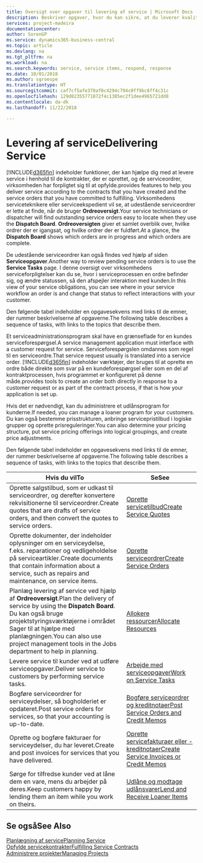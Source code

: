 ```yaml
---
title: Oversigt over opgaver til levering af service | Microsoft Docs
description: Beskriver opgaver, hvor du kan sikre, at du leverer kvalitetsservice og leverer op til aftaler med kunderne.
services: project-madeira
documentationcenter: 
author: SorenGP
ms.service: dynamics365-business-central
ms.topic: article
ms.devlang: na
ms.tgt_pltfrm: na
ms.workload: na
ms.search.keywords: service, service items, respond, response
ms.date: 10/01/2018
ms.author: sgroespe
ms.translationtype: HT
ms.sourcegitcommit: caf7cf5afe370af0c4294c794c0ff9bc8ff4c31c
ms.openlocfilehash: 129d82355771872f4c1385ec2f1dee4965721dd8
ms.contentlocale: da-dk
ms.lasthandoff: 11/22/2018

---
```

# <a name="delivering-service"></a><span data-ttu-id="b21d7-103">Levering af service</span><span class="sxs-lookup"><span data-stu-id="b21d7-103">Delivering Service</span></span>
[!INCLUDE[d365fin](includes/d365fin_md.md)] <span data-ttu-id="b21d7-104">indeholder funktioner, der kan hjælpe dig med at levere service i henhold til de kontrakter, der er oprettet, og de serviceordrer, virksomheden har forpligtet sig til at opfylde.</span><span class="sxs-lookup"><span data-stu-id="b21d7-104">provides features to help you deliver service according to the contracts that you have created and the service orders that you have committed to fulfilling.</span></span> <span data-ttu-id="b21d7-105">Virksomhedens serviceteknikere eller serviceekspedient vil se, at udestående serviceordrer er lette at finde, når de bruger **Ordreoversigt**.</span><span class="sxs-lookup"><span data-stu-id="b21d7-105">Your service technicians or dispatcher will find outstanding service orders easy to locate when they use the **Dispatch Board**.</span></span> <span data-ttu-id="b21d7-106">**Ordreoversigten** giver et samlet overblik over, hvilke ordrer der er igangsat, og hvilke ordrer der er fuldført.</span><span class="sxs-lookup"><span data-stu-id="b21d7-106">At a glance, the **Dispatch Board** shows which orders are in progress and which orders are complete.</span></span>  
  
<span data-ttu-id="b21d7-107">De udestående serviceordrer kan også findes ved hjælp af siden **Serviceopgaver**.</span><span class="sxs-lookup"><span data-stu-id="b21d7-107">Another way to review pending service orders is to use the **Service Tasks** page.</span></span> <span data-ttu-id="b21d7-108">I denne oversigt over virksomhedens serviceforpligtelser kan du se, hvor i serviceprocessen en ordre befinder sig, og ændre statussen, så den afspejler interaktion med kunden.</span><span class="sxs-lookup"><span data-stu-id="b21d7-108">In this view of your service obligations, you can see where in your service workflow an order is and change that status to reflect interactions with your customer.</span></span>  
  
<span data-ttu-id="b21d7-109">Den følgende tabel indeholder en opgavesekvens med links til de emner, der rummer beskrivelserne af opgaverne.</span><span class="sxs-lookup"><span data-stu-id="b21d7-109">The following table describes a sequence of tasks, with links to the topics that describe them.</span></span>   

<span data-ttu-id="b21d7-110">Et serviceadministrationsprogram skal have en grænseflade for en kundes serviceforespørgsel.</span><span class="sxs-lookup"><span data-stu-id="b21d7-110">A service management application must interface with a customer request for service.</span></span> <span data-ttu-id="b21d7-111">Serviceforespørgslen omdannes som regel til en serviceordre.</span><span class="sxs-lookup"><span data-stu-id="b21d7-111">That service request usually is translated into a service order.</span></span> [!INCLUDE[d365fin](includes/d365fin_md.md)] <span data-ttu-id="b21d7-112">indeholder værktøjer, der bruges til at oprette en ordre både direkte som svar på en kundeforespørgsel eller som en del af kontraktprocessen, hvis programmet er konfigureret på denne måde.</span><span class="sxs-lookup"><span data-stu-id="b21d7-112">provides tools to create an order both directly in response to a customer request or as part of the contract process, if that is how your application is set up.</span></span>  
  
<span data-ttu-id="b21d7-113">Hvis det er nødvendigt, kan du administrere et udlånsprogram for kunderne.</span><span class="sxs-lookup"><span data-stu-id="b21d7-113">If needed, you can manage a loaner program for your customers.</span></span> <span data-ttu-id="b21d7-114">Du kan også bestemme prisstrukturen, anbringe servicepristilbud i logiske grupper og oprette prisreguleringer.</span><span class="sxs-lookup"><span data-stu-id="b21d7-114">You can also determine your pricing structure, put service pricing offerings into logical groupings, and create price adjustments.</span></span>  
  
<span data-ttu-id="b21d7-115">Den følgende tabel indeholder en opgavesekvens med links til de emner, der rummer beskrivelserne af opgaverne.</span><span class="sxs-lookup"><span data-stu-id="b21d7-115">The following table describes a sequence of tasks, with links to the topics that describe them.</span></span>   
  
|<span data-ttu-id="b21d7-116">**Hvis du vil**</span><span class="sxs-lookup"><span data-stu-id="b21d7-116">**To**</span></span>|<span data-ttu-id="b21d7-117">**Se**</span><span class="sxs-lookup"><span data-stu-id="b21d7-117">**See**</span></span>|  
|------------|-------------|  
|<span data-ttu-id="b21d7-118">Oprette salgstilbud, som er udkast til serviceordrer, og derefter konvertere rekvisitionerne til serviceordrer.</span><span class="sxs-lookup"><span data-stu-id="b21d7-118">Create quotes that are drafts of service orders, and then convert the quotes to service orders.</span></span>|[<span data-ttu-id="b21d7-119">Oprette servicetilbud</span><span class="sxs-lookup"><span data-stu-id="b21d7-119">Create Service Quotes</span></span>](service-how-to-create-service-quotes.md)|
|<span data-ttu-id="b21d7-120">Oprette dokumenter, der indeholder oplysninger om en serviceydelse, f.eks. reparationer og vedligeholdelse på serviceartikler.</span><span class="sxs-lookup"><span data-stu-id="b21d7-120">Create documents that contain information about a service, such as repairs and maintenance, on service items.</span></span>|[<span data-ttu-id="b21d7-121">Oprette serviceordrer</span><span class="sxs-lookup"><span data-stu-id="b21d7-121">Create Service Orders</span></span>](service-how-to-create-service-orders.md)|
|<span data-ttu-id="b21d7-122">Planlæg levering af service ved hjælp af **Ordreoversigt**.</span><span class="sxs-lookup"><span data-stu-id="b21d7-122">Plan the delivery of service by using the **Dispatch Board**.</span></span> <span data-ttu-id="b21d7-123">Du kan også bruge projektstyringsværktøjerne i området Sager til at hjælpe med planlægningen.</span><span class="sxs-lookup"><span data-stu-id="b21d7-123">You can also use project management tools in the Jobs department to help in planning.</span></span>|[<span data-ttu-id="b21d7-124">Allokere ressourcer</span><span class="sxs-lookup"><span data-stu-id="b21d7-124">Allocate Resources</span></span>](service-how-to-allocate-resources.md)|  
|<span data-ttu-id="b21d7-125">Levere service til kunder ved at udføre serviceopgaver.</span><span class="sxs-lookup"><span data-stu-id="b21d7-125">Deliver service to customers by performing service tasks.</span></span>|[<span data-ttu-id="b21d7-126">Arbejde med serviceopgaver</span><span class="sxs-lookup"><span data-stu-id="b21d7-126">Work on Service Tasks</span></span>](service-how-to-work-on-service-tasks.md)|  
|<span data-ttu-id="b21d7-127">Bogføre serviceordrer for serviceydelser, så bogholderiet er opdateret.</span><span class="sxs-lookup"><span data-stu-id="b21d7-127">Post service orders for services, so that your accounting is up-to-date.</span></span>|[<span data-ttu-id="b21d7-128">Bogføre serviceordrer og kreditnotaer</span><span class="sxs-lookup"><span data-stu-id="b21d7-128">Post Service Orders and Credit Memos</span></span>](service-how-to-post-service-orders.md)|  
|<span data-ttu-id="b21d7-129">Oprette og bogføre fakturaer for serviceydelser, du har leveret.</span><span class="sxs-lookup"><span data-stu-id="b21d7-129">Create and post invoices for services that you have delivered.</span></span>|[<span data-ttu-id="b21d7-130">Oprette servicefakturaer eller -kreditnotaer</span><span class="sxs-lookup"><span data-stu-id="b21d7-130">Create Service Invoices or Credit Memos</span></span>](service-how-create-invoices.md)|  
|<span data-ttu-id="b21d7-131">Sørge for tilfredse kunder ved at låne dem en vare, mens du arbejder på deres.</span><span class="sxs-lookup"><span data-stu-id="b21d7-131">Keep customers happy by lending them an item while you work on theirs.</span></span>| [<span data-ttu-id="b21d7-132">Udlåne og modtage udlånsvarer</span><span class="sxs-lookup"><span data-stu-id="b21d7-132">Lend and Receive Loaner Items</span></span>](service-how-to-lend-receive-loaners.md)|
  
## <a name="see-also"></a><span data-ttu-id="b21d7-133">Se også</span><span class="sxs-lookup"><span data-stu-id="b21d7-133">See Also</span></span>  
[<span data-ttu-id="b21d7-134">Planlægning af service</span><span class="sxs-lookup"><span data-stu-id="b21d7-134">Planning Service</span></span>](service-plan-service.md)  
[<span data-ttu-id="b21d7-135">Opfylde servicekontrakter</span><span class="sxs-lookup"><span data-stu-id="b21d7-135">Fulfilling Service Contracts</span></span>](service-fulfill-service-contracts.md)  
[<span data-ttu-id="b21d7-136">Administrere projekter</span><span class="sxs-lookup"><span data-stu-id="b21d7-136">Managing Projects</span></span>](projects-manage-projects.md)  

